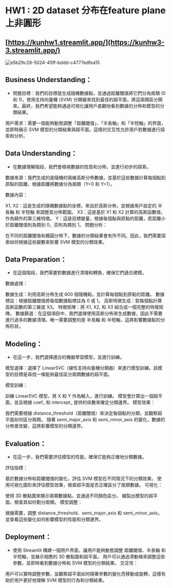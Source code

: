 # HW1 : 2D dataset 分布在feature plane上非圓形

## [https://kunhw1.streamlit.app/](https://kunhw3-3.streamlit.app/)

![e5b29c28-5024-45ff-bddd-c4777edfea15](https://github.com/user-attachments/assets/f5e98cef-a4ed-4b7a-a2c2-b6d9a41dc6bd)

## Business Understanding：
- 問題目標：我們的目標是生成隨機數據點，並通過距離閾值將它們分為兩類 (0 和 1)，使用支持向量機 (SVM) 分類器來找到最佳的超平面，將這兩類區分開來。最終，我們希望能夠通過可視化讓用戶直觀地看到數據的分佈和模型的分類結果。


用戶需求：需要一個能夠動態調整「距離閾值」、「半長軸」和「半短軸」的界面，並即時展示 SVM 模型的分類結果與超平面。這樣的交互性允許用戶對數據進行探索和分析。


## Data Understanding：
- 在數據理解階段，我們會檢視數據的性質和分佈，並進行初步的探索。

數據來源：我們生成的是隨機的兩維高斯分佈數據，並基於這些數據計算每個點到原點的距離，根據距離將數據分為兩類（Y=0 和 Y=1）。

數據內容：

X1, X2：這是生成的隨機數據點的坐標，來自於高斯分佈，並根據用戶設定的 半長軸 和 半短軸 來調整其分佈範圍。
X3：這是基於 X1 和 X2 計算的高斯函數值，作為額外的第三維特徵。
Y：這是目標變量，根據每個點與原點的距離，若距離小於距離閾值則為類別 0，否則為類別 1。
問題分析：

在不同的距離閾值和橢圓分佈下，數據的分類結果會有所不同。因此，我們需要探索如何根據這些變數來影響 SVM 模型的分類效果。

## Data Preparation：
- 在這個階段，我們需要對數據進行清理和轉換，確保它們適合建模。

數據處理：

數據生成：利用高斯分佈生成 600 個隨機點，並計算每個點到原點的距離。
數據標註：根據距離閾值將每個數據點標註為 0 或 1。
高斯特徵生成：對每個點計算高斯函數的第三維度 X3。
特徵矩陣：將 X1, X2, 和 X3 組合成一個完整的特徵矩陣。
數據篩選：在這個項目中，我們選擇使用高斯分佈來生成數據，因此不需要進行過多的數據清理。唯一需要調整的是 半長軸 和 半短軸，這將影響數據點的分佈形狀。

## Modeling：
- 在這一步，我們選擇適合的機器學習模型，並進行訓練。

模型選擇：選擇了 LinearSVC（線性支持向量機分類器）來進行模型訓練。該模型的目標是尋找一條能夠最佳區分兩類數據的超平面。

模型訓練：

訓練 LinearSVC 模型，將 X 和 Y 作為輸入，進行訓練。
模型會計算出一個超平面，並且根據 coef_ 和 intercept_ 提供的係數來確定分類邊界。
模型效果：

我們需要根據 distance_threshold（距離閾值）來決定每個點的分類，並觀察超平面如何區分兩類。
隨著 semi_major_axis 和 semi_minor_axis 的變化，數據的分佈會改變，這將影響模型的分類邊界。

## Evaluation：
- 在這一步，我們需要評估模型的性能，確保它能夠正確地分類數據。

評估指標：

基於數據分佈和距離閾值的變化，評估 SVM 模型在不同情況下的分類效果。
使用可視化圖形來評估模型效果，檢查超平面是否正確區分了兩類數據。
可視化：

使用 3D 散點圖來顯示兩類數據點，並通過不同顏色區分。
繪製出模型的超平面，檢查其如何劃分兩類。
模型調整：

根據需要，調整 distance_threshold、semi_major_axis 和 semi_minor_axis，並查看這些變化如何影響模型的性能和分類邊界。

## Deployment：
- 使用 Streamlit 構建一個用戶界面，讓用戶能夠動態調整 距離閾值、半長軸 和 半短軸，並展示相應的 3D 散點圖和超平面。
用戶可以通過滑動條來調整這些參數，並即時看到數據分佈和 SVM 模型的分類結果。
交互性：

用戶可以實時調整參數，並觀察超平面如何隨著參數的變化而移動或旋轉，這樣有助於用戶更好地理解 SVM 模型的行為和分類結果。

